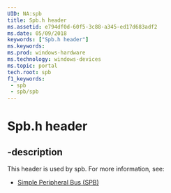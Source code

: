 ```yaml
---
UID: NA:spb
title: Spb.h header
ms.assetid: e794df0d-60f5-3c88-a345-ed17d683adf2
ms.date: 05/09/2018
keywords: ["Spb.h header"]
ms.keywords: 
ms.prod: windows-hardware
ms.technology: windows-devices
ms.topic: portal
tech.root: spb
f1_keywords:
 - spb
 - spb/spb
---
```


# Spb.h header


## -description

This header is used by spb. For more information, see:

- [Simple Peripheral Bus (SPB)](../_spb/index.md)

